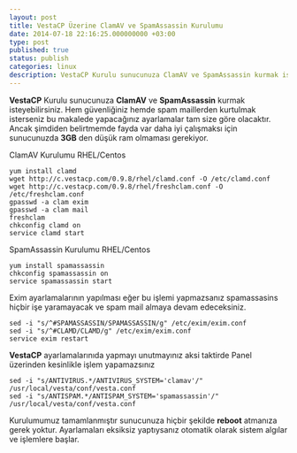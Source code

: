 ```yaml
---
layout: post
title: VestaCP Üzerine ClamAV ve SpamAssassin Kurulumu
date: 2014-07-18 22:16:25.000000000 +03:00
type: post
published: true
status: publish
categories: linux
description: VestaCP Kurulu sunucunuza ClamAV ve SpamAssassin kurmak isteyebilirsiniz. Hem güvenliğiniz hemde spam maillerden kurtulmak isterseniz bu makalede
---
```

**VestaCP** Kurulu sunucunuza **ClamAV** ve **SpamAssassin** kurmak isteyebilirsiniz. Hem güvenliğiniz hemde spam maillerden kurtulmak isterseniz bu makalede yapacağınız ayarlamalar tam size göre olacaktır. Ancak şimdiden belirtmemde fayda var daha iyi çalışmaksı için sunucunuzda **3GB** den düşük ram olmaması gerekiyor.

ClamAV Kurulumu RHEL/Centos

    yum install clamd
    wget http://c.vestacp.com/0.9.8/rhel/clamd.conf -O /etc/clamd.conf
    wget http://c.vestacp.com/0.9.8/rhel/freshclam.conf -O /etc/freshclam.conf
    gpasswd -a clam exim
    gpasswd -a clam mail
    freshclam
    chkconfig clamd on
    service clamd start

SpamAssassin Kurulumu RHEL/Centos

    yum install spamassassin
    chkconfig spamassassin on
    service spamassassin start

Exim ayarlamalarının yapılması eğer bu işlemi yapmazsanız spamassasins hiçbir işe yaramayacak ve spam mail almaya devam edeceksiniz.

    sed -i "s/^#SPAMASSASSIN/SPAMASSASSIN/g" /etc/exim/exim.conf
    sed -i "s/^#CLAMD/CLAMD/g" /etc/exim/exim.conf
    service exim restart

**VestaCP** ayarlamalarınıda yapmayı unutmayınız aksi taktirde Panel üzerinden kesinlikle işlem yapamazsınız

    sed -i "s/ANTIVIRUS.*/ANTIVIRUS_SYSTEM='clamav'/" /usr/local/vesta/conf/vesta.conf
    sed -i "s/ANTISPAM.*/ANTISPAM_SYSTEM='spamassassin'/" /usr/local/vesta/conf/vesta.conf

Kurulumumuz tamamlanmıştır sunucunuza hiçbir şekilde **reboot** atmanıza gerek yoktur. Ayarlamaları eksiksiz yaptıysanız otomatik olarak sistem algılar ve işlemlere başlar.
